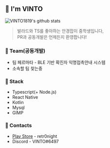## 🌠 I'm VINTO
![VINTO1819's github stats](https://github-readme-stats.vercel.app/api?username=VINTO1819&show_icons=true&hide_border=true)
> 발라드와 TS를 좋아하는 안경잡이 중학생입니다,   
> PR과 공동개발은 언제든지 환영합니다! 

### 🧾 Team(공동개발)
 * 팀 페르마타 - BLE 기반 확진자 익명접촉안내 시스템
 * 소속할 팀 찾는중

### 🧭 Stack
 * Typescript(+ Node.js)
 * React Native
 * Kotlin
 * Mysql
 * GIMP

### 📱 Contacts
 * [Play Store](https://play.google.com/store/apps/developer?id=retr0night) - retr0night
 * Discord - VINTO#6497